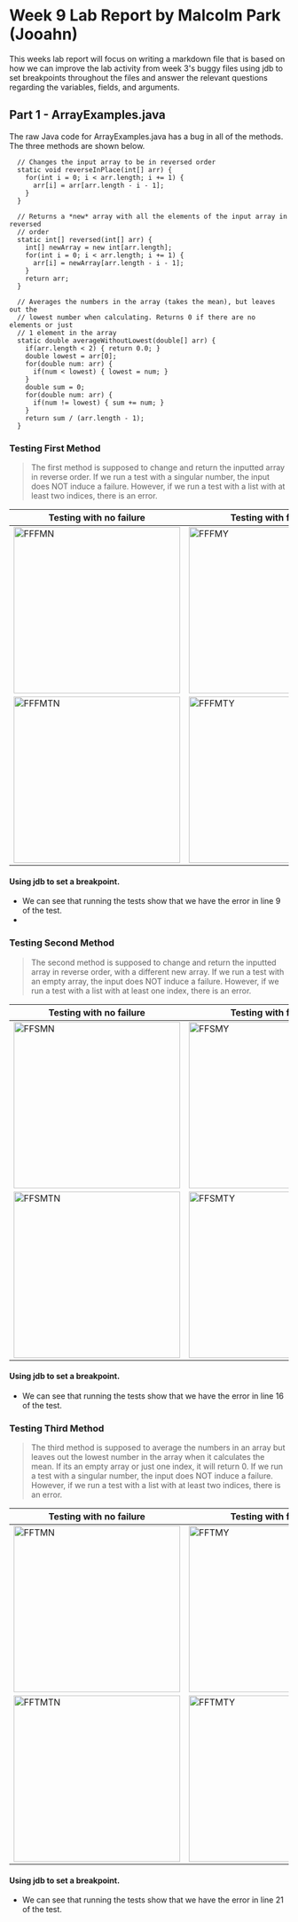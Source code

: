 # **Week 9 Lab Report** by Malcolm Park (Jooahn)

This weeks lab report will focus on writing a markdown file that is based on how
we can improve the lab activity from week 3's buggy files using jdb to set breakpoints
 throughout the files and answer the relevant questions regarding the variables, fields, 
and arguments.

## Part 1 - ArrayExamples.java
The raw Java code for ArrayExamples.java has a bug in all of the methods. 
The three methods are shown below.
```
  // Changes the input array to be in reversed order
  static void reverseInPlace(int[] arr) {
    for(int i = 0; i < arr.length; i += 1) {
      arr[i] = arr[arr.length - i - 1];
    }
  }
  
  // Returns a *new* array with all the elements of the input array in reversed
  // order
  static int[] reversed(int[] arr) {
    int[] newArray = new int[arr.length];
    for(int i = 0; i < arr.length; i += 1) {
      arr[i] = newArray[arr.length - i - 1];
    }
    return arr;
  }
  
  // Averages the numbers in the array (takes the mean), but leaves out the
  // lowest number when calculating. Returns 0 if there are no elements or just
  // 1 element in the array
  static double averageWithoutLowest(double[] arr) {
    if(arr.length < 2) { return 0.0; }
    double lowest = arr[0];
    for(double num: arr) {
      if(num < lowest) { lowest = num; }
    }
    double sum = 0;
    for(double num: arr) {
      if(num != lowest) { sum += num; }
    }
    return sum / (arr.length - 1);
  }
```

### Testing First Method
> The first method is supposed to change and return the inputted array in reverse order.
> If we run a test with a singular number, the input does NOT induce a failure.
> However, if we run a test with a list with at least two indices, there is an error.

| Testing with no failure | Testing with failure |
|---|---|
| <img width="300" alt="FFFMN" src="https://user-images.githubusercontent.com/122580137/224846253-3c169a36-6a2d-4768-8039-757c807b203a.jpeg"> | <img width="300" alt="FFFMY" src="https://user-images.githubusercontent.com/122580137/224846274-42a9ce57-fd1b-4c86-9c08-d8db9c8a7bc9.jpeg"> |
| <img width="300" alt="FFFMTN" src="https://user-images.githubusercontent.com/122580137/224853075-d0b90ea2-5201-46b0-93bd-50dbc6c8c379.jpeg"> | <img width="300" alt="FFFMTY" src="https://user-images.githubusercontent.com/122580137/224853078-0e197ae9-9f6f-446d-a50c-8d4d78c79f29.jpeg"> |

#### Using jdb to set a breakpoint.
- We can see that running the tests show that we have the error in line 9 of the test.
- 

### Testing Second Method
> The second method is supposed to change and return the inputted array in reverse order, with a different new array.
> If we run a test with an empty array, the input does NOT induce a failure.
> However, if we run a test with a list with at least one index, there is an error.

| Testing with no failure | Testing with failure |
|---|---|
| <img width="300" alt="FFSMN" src="https://user-images.githubusercontent.com/122580137/224857666-2b9586d7-2077-4636-88e8-282f6858bd6d.jpeg"> | <img width="300" alt="FFSMY" src="https://user-images.githubusercontent.com/122580137/224857668-eb2bc518-7392-4855-843a-c8df6349d6b0.jpeg"> |
| <img width="300" alt="FFSMTN" src="https://user-images.githubusercontent.com/122580137/224857874-9af0ee6d-55da-4f88-8bfa-137248579afa.jpeg"> | <img width="300" alt="FFSMTY" src="https://user-images.githubusercontent.com/122580137/224857877-50ff05ad-07eb-4fad-aac2-6e771e96a63b.jpeg"> |

#### Using jdb to set a breakpoint.
- We can see that running the tests show that we have the error in line 16 of the test.

### Testing Third Method
> The third method is supposed to average the numbers in an array but leaves out the lowest
> number in the array when it calculates the mean. If its an empty array or just one index, it will return 0.
> If we run a test with a singular number, the input does NOT induce a failure.
> However, if we run a test with a list with at least two indices, there is an error.

| Testing with no failure | Testing with failure |
|---|---|
| <img width="300" alt="FFTMN" src="https://user-images.githubusercontent.com/122580137/224860813-1f4a2f94-4727-4598-bd9c-cb1fbcdfd3a1.jpeg"> | <img width="300" alt="FFTMY" src="https://user-images.githubusercontent.com/122580137/224860817-15ad5639-dc63-4de2-bc19-563fc8ee5e4d.jpeg"> |
| <img width="300" alt="FFTMTN" src="https://user-images.githubusercontent.com/122580137/224861063-21d7b6f1-ca29-41f1-a0b0-11c6b0540dc6.jpeg"> | <img width="300" alt="FFTMTY" src="https://user-images.githubusercontent.com/122580137/224861062-60a1442e-dc90-4d7d-9272-5ebda2be4d67.jpeg"> |

#### Using jdb to set a breakpoint.
- We can see that running the tests show that we have the error in line 21 of the test.



